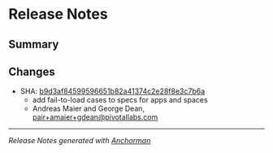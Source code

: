 # Release Notes

## Summary

## Changes

* SHA: [b9d3af84599596651b82a41374c2e28f8e3c7b6a](git@github.com:cloudfoundry/cfou/commit/b9d3af84599596651b82a41374c2e28f8e3c7b6a)
    * add fail-to-load cases to specs for apps and spaces
    * Andreas Maier and George Dean, pair+amaier+gdean@pivotallabs.com


------

_Release Notes generated with [Anchorman](http://github.com/infews/anchorman)_